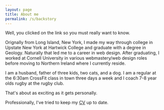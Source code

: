 ```yaml
---
layout: page
title: About me
permalink: /s/backstory
---
```

Well, you clicked on the link so you must really want to know.

Orignally from Long Island, New York, I made my way through college in Upstate New York at Hartwick College and graduate with a degree in Geology. Naturally that led me to a career in web design. After graduating, I worked at Cornell University in various webmastery/web design roles before moving to Northern Ireland where I currently reside.

I am a husband, father of three kids, two cats, and a dog. I am a regular at the 6:30am CrossFit class in town three days a week and I coach 7-8 year olds rugby at the rugby club.

That's about as exciting as it gets personally.

Professionally, I've tried to keep my [CV](/s/cv) up to date.
